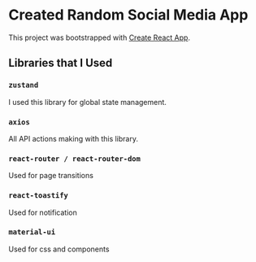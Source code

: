 # Created Random Social Media App

This project was bootstrapped with [Create React App](https://github.com/facebook/create-react-app).

## Libraries that I Used


### `zustand`
I used this library for global state management.


### `axios`

All API actions making with this library.

### `react-router / react-router-dom`

Used for page transitions

### `react-toastify`

Used for notification

### `material-ui`

Used for css and components


